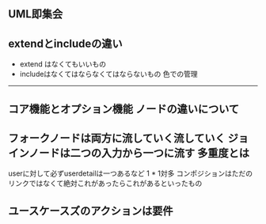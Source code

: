 UML即集会
---
extendとincludeの違い
---
+ extend はなくてもいいもの
+ includeはなくてはならなくてはならないもの
色での管理
---
コア機能とオプション機能
ノードの違いについて
---
フォークノードは両方に流していく流していく
ジョインノードは二つの入力から一つに流す
多重度とは
---
userに対して必ずuserdetailは一つあるなど
1 * 1対多
コンポジションはただのリンクではなくて絶対これがあったらこれがあるといったもの


ユースケースズのアクションは要件
---
